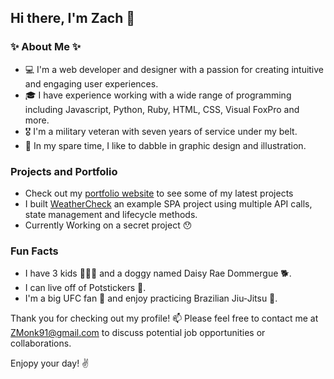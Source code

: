 ## Hi there, I'm Zach 👋

### ✨ About Me ✨ 
- 💻 I'm a web developer and designer with a passion for creating intuitive and engaging user experiences.
- 🎓 I have experience working with a wide range of programming including Javascript, Python, Ruby, HTML, CSS, Visual FoxPro and more.
- 🎖️ I'm a military veteran with seven years of service under my belt.
- 🎨 In my spare time, I like to dabble in graphic design and illustration.

### Projects and Portfolio
- Check out my [portfolio website](http://zmonk91.github.io/MyPortfolio) to see some of my latest projects
- I built [WeatherCheck](https://github.com/ZMonk91/WeatherCheck) an example SPA project using multiple API calls, state management and lifecycle methods.
- Currently Working on a secret project 😯

### Fun Facts
- I have 3 kids 👧👧👦 and a doggy named Daisy Rae Dommergue 🐕.
- I can live off of Potstickers 🥟. 
- I'm a big UFC fan 👊 and enjoy practicing Brazilian Jiu-Jitsu 🥋.

Thank you for checking out my profile! 📫 Please feel free to contact me at ZMonk91@gmail.com to discuss potential job opportunities or collaborations.

Enjopy your day! ✌️


<!--
**ZMonk91/ZMonk91** is a ✨ _special_ ✨ repository because its `README.md` (this file) appears on your GitHub profile.

Here are some ideas to get you started:

- 🔭 I’m currently working on ...
- 🌱 I’m currently learning ...
- 👯 I’m looking to collaborate on ...
- 🤔 I’m looking for help with ...
- 💬 Ask me about ...
- 📫 How to reach me: ...
- 😄 Pronouns: ...
- ⚡ Fun fact: ...
-->
